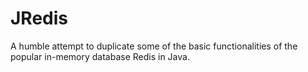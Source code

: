 # JRedis
A humble attempt to duplicate some of the basic functionalities of the popular in-memory database Redis in Java.
